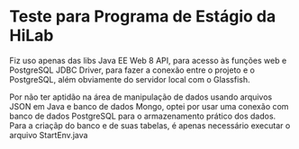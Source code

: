 # Teste para Programa de Estágio da HiLab

Fiz uso apenas das libs Java EE Web 8 API, para acesso às funções web e PostgreSQL JDBC Driver, para fazer a conexão entre o projeto e o PostgreSQL, além obviamente do servidor local com o Glassfish.

Por não ter aptidão na área de manipulação de dados usando arquivos JSON em Java e banco de dados Mongo, optei por usar uma conexão com banco de dados PostgreSQL para o armazenamento prático dos dados. Para a criaçãp do banco e de suas tabelas, é apenas necessário executar o arquivo StartEnv.java 
